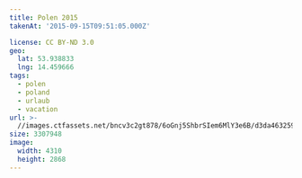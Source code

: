 ```yaml
---
title: Polen 2015
takenAt: '2015-09-15T09:51:05.000Z'

license: CC BY-ND 3.0
geo:
  lat: 53.938833
  lng: 14.459666
tags:
  - polen
  - poland
  - urlaub
  - vacation
url: >-
  //images.ctfassets.net/bncv3c2gt878/6oGnj5ShbrSIem6MlY3e6B/d3da46325940626e8aad8484222620db/polen-2015_25657143220_o
size: 3307948
image:
  width: 4310
  height: 2868
---
```

